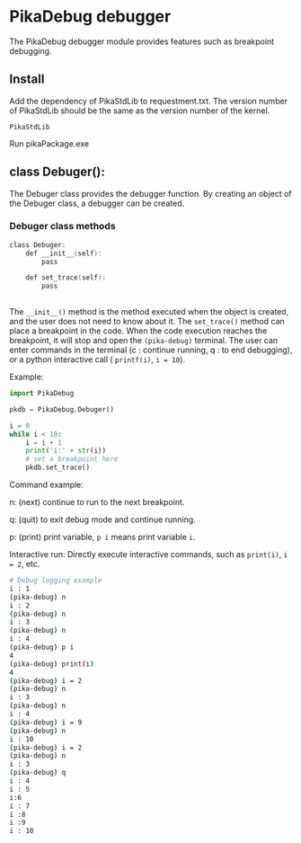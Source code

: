 # PikaDebug debugger

The PikaDebug debugger module provides features such as breakpoint debugging.

## Install

Add the dependency of PikaStdLib to requestment.txt. The version number of PikaStdLib should be the same as the version number of the kernel.

````
PikaStdLib
````

Run pikaPackage.exe

## class Debuger():

The Debuger class provides the debugger function. By creating an object of the Debuger class, a debugger can be created.

### Debuger class methods

````c
class Debuger:
    def __init__(self):
        pass

    def set_trace(self):
        pass
    
````

The `__init__()` method is the method executed when the object is created, and the user does not need to know about it. The `set_trace()` method can place a breakpoint in the code. When the code execution reaches the breakpoint, it will stop and open the `(pika-debug)` terminal. The user can enter commands in the terminal (c : continue running, q : to end debugging), or a python interactive call ( `printf(i)`, `i = 10`).


Example:

````python
import PikaDebug

pkdb = PikaDebug.Debuger()

i = 0
while i < 10:
    i = i + 1
    print('i:' + str(i))
    # set a breakpoint here
    pkdb.set_trace()
````

Command example:

n: (next) continue to run to the next breakpoint.

q: (quit) to exit debug mode and continue running.

p: (print) print variable, `p i` means print variable `i`.

Interactive run: Directly execute interactive commands, such as `print(i)`, `i = 2`, etc.

```bash
# Debug logging example
i : 1
(pika-debug) n
i : 2
(pika-debug) n
i : 3
(pika-debug) n
i : 4
(pika-debug) p i
4
(pika-debug) print(i)
4
(pika-debug) i = 2
(pika-debug) n
i : 3
(pika-debug) n
i : 4
(pika-debug) i = 9
(pika-debug) n
i : 10
(pika-debug) i = 2
(pika-debug) n
i : 3
(pika-debug) q
i : 4
i : 5
i:6
i : 7
i :8
i :9
i : 10
````
